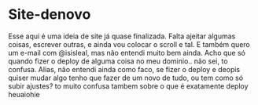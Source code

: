 # Site-denovo

Esse aqui é uma ideia de site já quase finalizada. Falta ajeitar algumas coisas, escrever outras, e ainda vou colocar o scroll e tal. E também quero um e-mail com @isisleal, mas não entendi muito bem ainda. Acho que só quando fizer o deploy de alguma coisa no meu dominio.. não sei, to confusa. Alias, não entendi ainda como faco, se fizer o deploy e deopis quiser mudar algo tenho que fazer de um novo de tudo, ou tem como só subir ajustes? to muito confusa tambem sobre o que é exatamente deploy heuaiohie
